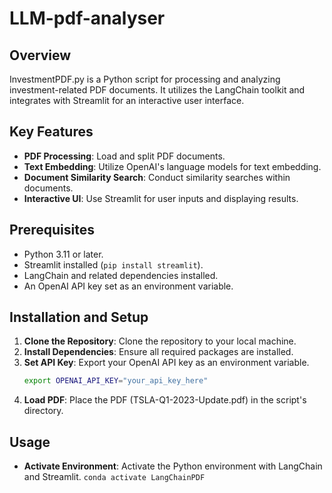# LLM-pdf-analyser

## Overview

InvestmentPDF.py is a Python script for processing and analyzing investment-related PDF documents. It utilizes the LangChain toolkit and integrates with Streamlit for an interactive user interface.

## Key Features

- **PDF Processing**: Load and split PDF documents.
- **Text Embedding**: Utilize OpenAI's language models for text embedding.
- **Document Similarity Search**: Conduct similarity searches within documents.
- **Interactive UI**: Use Streamlit for user inputs and displaying results.

## Prerequisites

- Python 3.11 or later.
- Streamlit installed (`pip install streamlit`).
- LangChain and related dependencies installed.
- An OpenAI API key set as an environment variable.

## Installation and Setup

1. **Clone the Repository**: Clone the repository to your local machine.
2. **Install Dependencies**: Ensure all required packages are installed.
3. **Set API Key**: Export your OpenAI API key as an environment variable.
   ```bash
   export OPENAI_API_KEY="your_api_key_here"
   ```
4. **Load PDF**: Place the PDF (TSLA-Q1-2023-Update.pdf) in the script's directory.

## Usage 

- **Activate Environment**: Activate the Python environment with LangChain and Streamlit.
    ```conda activate LangChainPDF```
